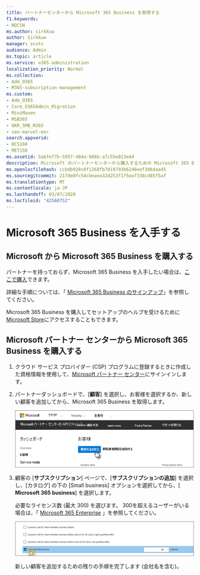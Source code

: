 ```yaml
---
title: パートナーセンターから Microsoft 365 Business を取得する
f1.keywords:
- NOCSH
ms.author: sirkkuw
author: Sirkkuw
manager: scotv
audience: Admin
ms.topic: article
ms.service: o365-administration
localization_priority: Normal
ms.collection:
- Adm_O365
- M365-subscription-management
ms.custom:
- Adm_O365
- Core_O365Admin_Migration
- MiniMaven
- MSB365
- OKR_SMB_M365
- seo-marvel-mar
search.appverid:
- BCS160
- MET150
ms.assetid: 5abfef7b-5957-484a-b06b-a7c55e013e44
description: Microsoft のパートナーセンターから購入するための Microsoft 365 Business および詳しい手順を購入するためのオプションについて説明します。
ms.openlocfilehash: ccbdb928c0f1268fb7019793b6246eef386daa45
ms.sourcegitcommit: 217de0fc54cbeaea32d253f175eaf338cd85f5af
ms.translationtype: MT
ms.contentlocale: ja-JP
ms.lasthandoff: 03/07/2020
ms.locfileid: "42560752"
---
```

# <a name="get-microsoft-365-business"></a>Microsoft 365 Business を入手する

## <a name="get-microsoft-365-business-from-microsoft"></a>Microsoft から Microsoft 365 Business を購入する

パートナーを持っておらず、Microsoft 365 Business を入手したい場合は、[ここで購入](https://www.microsoft.com/en-US/microsoft-365/business)できます。

詳細な手順については、「 [Microsoft 365 Business のサインアップ](sign-up.md)」を参照してください。

Microsoft 365 Business を購入してセットアップのヘルプを受けるために[Microsoft Store](https://www.microsoft.com/en-us/store/locations/find-a-store?icid=en_US_Store_UH_FAS)にアクセスすることもできます。
  
## <a name="get-microsoft-365-business-from-microsoft-partner-center"></a>Microsoft パートナー センターから Microsoft 365 Business を購入する

1. クラウド サービス プロバイダー (CSP) プログラムに登録するときに作成した資格情報を使用して、[Microsoft パートナー センター](https://go.microsoft.com/fwlink/p/?linkid=849910)にサインインします。 
    
2. パートナーダッシュボードで、[**顧客**] を選択し、お客様を選択するか、新しい顧客を追加してから、Microsoft 365 Business を取得します。
    
    ![Microsoft パートナーセンターで、お客様を追加します。](../media/ec807d07-bbd2-411f-8fe1-c644cf9a3882.png)
  
3. 顧客の [**サブスクリプション**] ページで、[**サブスクリプションの追加**] を選択し、[カタログ] の下の [Small business] オプションを選択してから、[ **Microsoft 365 business**] を選択します。
    
    必要なライセンス数 (最大 300) を選びます。 300を超えるユーザーがいる場合は、「 [Microsoft 365 Enterprise](https://go.microsoft.com/fwlink/p/?linkid=862316) 」を参照してください。 
    
    ![[サブスクリプションの新規作成] ページで、[small business] を選択します。](../media/52d99e89-2175-4974-84bb-dd626048541b.png)
  
    新しい顧客を追加するための残りの手順を完了します (会社名を含む)。
    


